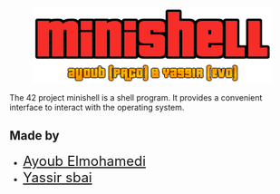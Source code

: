 <p align="center">
  <img src="https://github.com/VICTORxEVO/minishell/blob/main/minishell.png" alt="Minishell image">
</p>

The 42 project minishell is a shell program. It provides a convenient interface to interact with the operating system.
## Made by

<ul>
  <li><a href="https://github.com/ayoubelmohamedi" style="font-size: 24px;">Ayoub Elmohamedi</a></li>
  <li><a href="https://github.com/VICTORxEVO" style="font-size: 24px;">Yassir sbai</a></li>
</ul>
